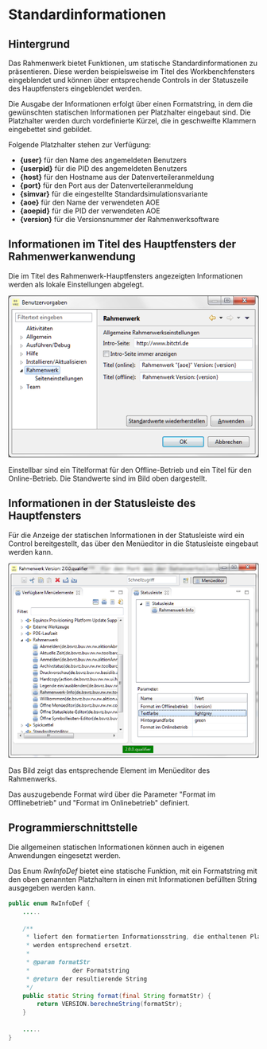Standardinformationen
=====================

## Hintergrund

Das Rahmenwerk bietet Funktionen, um statische Standardinformationen zu präsentieren.
Diese werden beispielsweise im Titel des Workbenchfensters eingeblendet und können 
über entsprechende Controls in der Statuszeile des Hauptfensters eingeblendet werden.

Die Ausgabe der Informationen erfolgt über einen Formatstring, in dem die gewünschten
statischen Informationen per Platzhalter eingebaut sind. Die Platzhalter werden durch
vordefinierte Kürzel, die in geschweifte Klammern eingebettet sind gebildet.

Folgende Platzhalter stehen zur Verfügung:

- **{user}** für den Name des angemeldeten Benutzers
- **{userpid}** für die PID des angemeldeten Benutzers
- **{host}**  für den Hostname aus der Datenverteileranmeldung
- **{port}**  für den Port aus der Datenverteileranmeldung
- **{simvar}** für die eingestellte Standardsimulationsvariante
- **{aoe}** für den Name der verwendeten AOE
- **{aoepid}** für die PID der verwendeten AOE
- **{version}** für die Versionsnummer der Rahmenwerksoftware

## Informationen im Titel des Hauptfensters der Rahmenwerkanwendung

Die im Titel des Rahmenwerk-Hauptfensters angezeigten Informationen werden als
lokale Einstellungen abgelegt.

![Grundeinstellungen des Rahmenwerks](../assets/rw_grundeinstellungen.png) 

Einstellbar sind ein Titelformat für den Offline-Betrieb und ein Titel 
für den Online-Betrieb. Die Standwerte sind im Bild oben dargestellt.

## Informationen in der Statusleiste des Hauptfensters

Für die Anzeige der statischen Informationen in der Statusleiste wird ein Control
bereitgestellt, das über den Menüeditor in die Statusleiste eingebaut werden kann.

![Menüeditor - Informationen Statusleiste](../assets/info_statusleiste.png) 

Das Bild zeigt das entsprechende Element im Menüeditor des Rahmenwerks. 

Das auszugebende Format wird über die Parameter "Format im Offlinebetrieb" 
und "Format im Onlinebetrieb" definiert.

## Programmierschnittstelle   

Die allgemeinen statischen Informationen können auch in eigenen Anwendungen eingesetzt
werden.

Das Enum *RwInfoDef* bietet eine statische Funktion, mit ein Formatstring mit den oben
genannten Platzhaltern in einen mit Informationen befüllten String ausgegeben werden
kann.

```java
public enum RwInfoDef {
    .....

    /**
     * liefert den formatierten Informationsstring, die enthaltenen Platzhalter
     * werden entsprechend ersetzt.
     * 
     * @param formatStr
     *            der Formatstring
     * @return der resultierende String
     */
    public static String format(final String formatStr) {
        return VERSION.berechneString(formatStr);
    }

    .....
}
```

